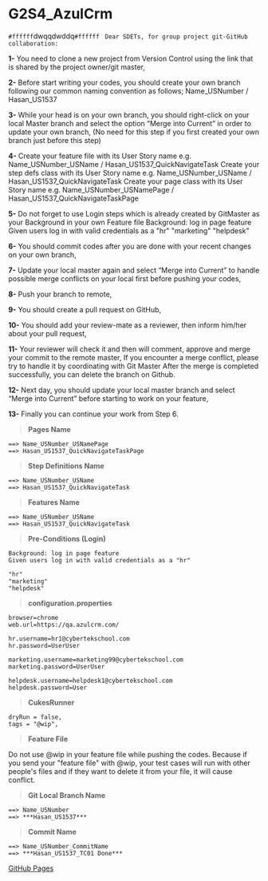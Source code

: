 # G2S4_AzulCrm
`#ffffff`dwqqdwddq`#ffffff`
` Dear SDETs, for group project git-GitHub collaboration:` 

**1-** You need to clone a new project from Version Control using the link that is shared by the project
owner/git master,

**2-** Before start writing your codes, you should create your own branch following our common
naming convention as follows;
Name_USNumber / Hasan_US1537

**3-** While your head is on your own branch, you should right-click on your local Master branch and
select the option “Merge into Current” in order to update your own branch, (No need for this
step if you first created your own branch just before this step)

**4-** Create your feature file with its User Story name e.g.
Name_USNumber_USName / Hasan_US1537_QuickNavigateTask
Create your step defs class with its User Story name e.g.
Name_USNumber_USName / Hasan_US1537_QuickNavigateTask
Create your page class with its User Story name e.g.
Name_USNumber_USNamePage / Hasan_US1537_QuickNavigateTaskPage

**5-** Do not forget to use Login steps which is already created by GitMaster as your Background
in your own Feature file
Background: log in page feature
Given users log in with valid credentials as a "hr"
                                               "marketing"
                                               "helpdesk"

**6-** You should commit codes after you are done with your recent changes on your own branch,

**7-** Update your local master again and select “Merge into Current” to handle possible merge
conflicts on your local first before pushing your codes,

**8-** Push your branch to remote,

**9-** You should create a pull request on GitHub,

**10-** You should add your review-mate as a reviewer, then inform him/her about your pull request,

**11-** Your reviewer will check it and then will comment, approve and merge your commit to the
remote master,
If you encounter a merge conflict, please try to handle it by coordinating with Git Master
After the merge is completed successfully, you can delete the branch on Github.

**12-** Next day, you should update your local master branch and select “Merge into Current”
before starting to work on your feature,

**13-** Finally you can continue your work from Step 6.



>**Pages Name**	
>
    ==> Name_USNumber_USNamePage
    ==> Hasan_US1537_QuickNavigateTaskPage


>**Step Definitions Name**
>
    ==> Name_USNumber_USName
    ==> Hasan_US1537_QuickNavigateTask
    
    
>**Features Name** 
>
    ==> Name_USNumber_USName
    ==> Hasan_US1537_QuickNavigateTask


>**Pre-Conditions (Login)**
>
    Background: log in page feature
    Given users log in with valid credentials as a "hr"  
    
    "hr"    
    "marketing"
    "helpdesk"


>**configuration.properties**
>
    browser=chrome
    web.url=https://qa.azulcrm.com/

    hr.username=hr1@cybertekschool.com
    hr.password=UserUser

    marketing.username=marketing99@cybertekschool.com
    marketing.password=UserUser

    helpdesk.username=helpdesk1@cybertekschool.com
    helpdesk.password=User


>**CukesRunner**
>
    dryRun = false,
    tags = "@wip",


>**Feature File**
>
Do not use @wip in your feature file while pushing the codes.
Because if you send your "feature file" with @wip, your test
cases will run with other people's files and if they want to
delete it from your file, it will cause conflict.


>**Git Local Branch Name**
>
    ==> Name_USNumber
    ==> ***Hasan_US1537***


>**Commit Name**
>
    ==> Name_USNumber_CommitName
    ==> ***Hasan_US1537_TC01 Done***

[GitHub Pages](https://github.com/hsnakd/G2S4_AzulCrm)
